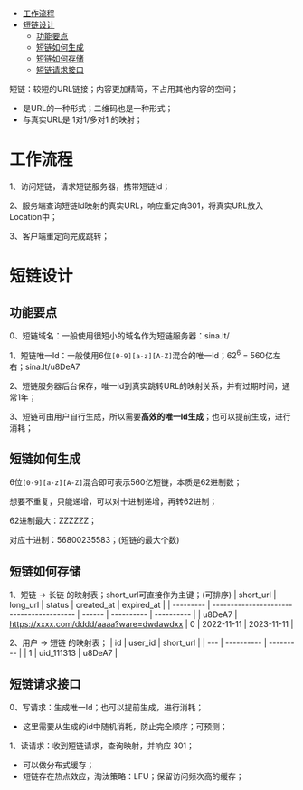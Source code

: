 
- [工作流程](#工作流程)
- [短链设计](#短链设计)
  - [功能要点](#功能要点)
  - [短链如何生成](#短链如何生成)
  - [短链如何存储](#短链如何存储)
  - [短链请求接口](#短链请求接口)

短链：较短的URL链接；内容更加精简，不占用其他内容的空间；
- 是URL的一种形式；二维码也是一种形式；
- 与真实URL是 1对1/多对1 的映射；

# 工作流程

1、访问短链，请求短链服务器，携带短链Id；

2、服务端查询短链Id映射的真实URL，响应重定向301，将真实URL放入Location中；

3、客户端重定向完成跳转；

# 短链设计

## 功能要点

0、短链域名：一般使用很短小的域名作为短链服务器：sina.lt/

1、短链唯一Id：一般使用6位`[0-9][a-z][A-Z]`混合的唯一Id；$62^6$ = 560亿左右；sina.lt/u8DeA7

2、短链服务器后台保存，唯一Id到真实跳转URL的映射关系，并有过期时间，通常1年；

3、短链可由用户自行生成，所以需要**高效的唯一Id生成**；也可以提前生成，进行消耗；

## 短链如何生成
6位`[0-9][a-z][A-Z]`混合即可表示560亿短链，本质是62进制数；

想要不重复，只能递增，可以对十进制递增，再转62进制；

62进制最大：ZZZZZZ；

对应十进制：56800235583；(短链的最大个数)

## 短链如何存储

1、短链 -> 长链 的映射表；short_url可直接作为主键；(可排序)
| short_url | long_url                                 | status | created_at | expired_at |
| --------- | ---------------------------------------- | ------ | ---------- | ---------- |
| u8DeA7    | https://xxxx.com/dddd/aaaa?ware=dwdawdxx | 0      | 2022-11-11 | 2023-11-11 |


2、用户 -> 短链 的映射表；
| id  | user_id    | short_url |
| --- | ---------- | --------- |
| 1   | uid_111313 | u8DeA7    |

## 短链请求接口

0、写请求：生成唯一Id；也可以提前生成，进行消耗；
- 这里需要从生成的id中随机消耗，防止完全顺序；可预测；

1、读请求：收到短链请求，查询映射，并响应 301；
- 可以做分布式缓存；
- 短链存在热点效应，淘汰策略：LFU；保留访问频次高的缓存；
